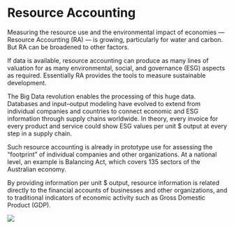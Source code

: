 # Resource Accounting

Measuring the resource use and the environmental impact of economies — Resource Accounting (RA) — is growing, particularly for water and carbon. But RA can be broadened to other factors. 

If data is available, resource accounting can produce as many lines of valuation for as many environmental, social, and governance (ESG) aspects as required. Essentially RA provides the tools to measure sustainable development.

The Big Data revolution enables the processing of this huge data. Databases and input–output modeling have evolved to extend from individual companies and countries to connect economic and ESG information through supply chains worldwide. In theory, every invoice for every product and service could show ESG values per unit $ output at every step in a supply chain.

Such resource accounting is already in prototype use for assessing the “footprint” of individual companies and other organizations. At a national level, an example is Balancing Act, which covers 135 sectors of the Australian economy.

By providing information per unit $ output, resource information is related directly to the financial accounts of businesses and other organizations, and to traditional indicators of economic activity such as Gross Domestic Product (GDP).

![](/assets/33.png)
